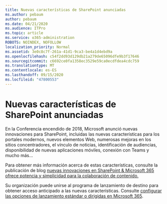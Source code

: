 ```yaml
---
title: Nuevas características de SharePoint anunciadas
ms.author: pebaum
author: pebaum
ms.date: 04/21/2020
ms.audience: ITPro
ms.topic: article
ms.service: o365-administration
ROBOTS: NOINDEX, NOFOLLOW
localization_priority: Normal
ms.assetid: 3e0c8c7f-261a-41d1-9ca3-be4a1d4ebd9a
ms.openlocfilehash: c54f2dd93d129db21a279de65096dfe9b3f17646
ms.sourcegitcommit: c6692ce0fa1358ec3529e59ca0ecdfdea4cdc759
ms.translationtype: MT
ms.contentlocale: es-ES
ms.lasthandoff: 09/15/2020
ms.locfileid: "47800553"
---
```

# <a name="sharepoint-new-features-announced"></a>Nuevas características de SharePoint anunciadas

En la Conferencia encendido de 2018, Microsoft anunció nuevas innovaciones para SharePoint, incluidas las nuevas características para los portales modernos, nuevos elementos Web, numerosas mejoras en los sitios concentradores, el vínculo de noticias, identificación de audiencias, disponibilidad de nuevas aplicaciones móviles, conexión con Teams y mucho más...
  
Para obtener más información acerca de estas características, consulte la publicación de blog [nuevas innovaciones en SharePoint &amp; Microsoft 365 ofrece potencia y simplicidad para la colaboración de contenido.](https://go.microsoft.com/fwlink/?linkid=2026502)
  
Su organización puede unirse al programa de lanzamiento de destino para obtener acceso anticipado a las nuevas características. Consulte [configurar las opciones de lanzamiento estándar o dirigidas en Microsoft 365](https://docs.microsoft.com/microsoft-365/admin/manage/release-options-in-office-365).
